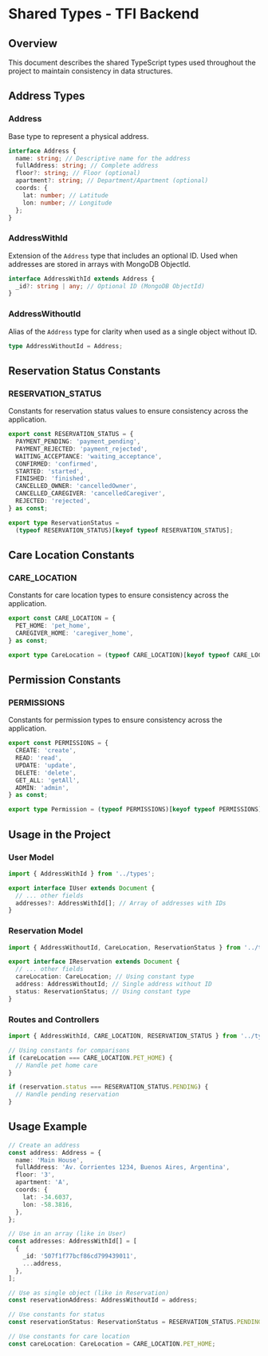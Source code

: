 # Shared Types - TFI Backend

## Overview

This document describes the shared TypeScript types used throughout the project to maintain consistency in data structures.

## Address Types

### Address

Base type to represent a physical address.

```typescript
interface Address {
  name: string; // Descriptive name for the address
  fullAddress: string; // Complete address
  floor?: string; // Floor (optional)
  apartment?: string; // Department/Apartment (optional)
  coords: {
    lat: number; // Latitude
    lon: number; // Longitude
  };
}
```

### AddressWithId

Extension of the `Address` type that includes an optional ID. Used when addresses are stored in arrays with MongoDB ObjectId.

```typescript
interface AddressWithId extends Address {
  _id?: string | any; // Optional ID (MongoDB ObjectId)
}
```

### AddressWithoutId

Alias of the `Address` type for clarity when used as a single object without ID.

```typescript
type AddressWithoutId = Address;
```

## Reservation Status Constants

### RESERVATION_STATUS

Constants for reservation status values to ensure consistency across the application.

```typescript
export const RESERVATION_STATUS = {
  PAYMENT_PENDING: 'payment_pending',
  PAYMENT_REJECTED: 'payment_rejected',
  WAITING_ACCEPTANCE: 'waiting_acceptance',
  CONFIRMED: 'confirmed',
  STARTED: 'started',
  FINISHED: 'finished',
  CANCELLED_OWNER: 'cancelledOwner',
  CANCELLED_CAREGIVER: 'cancelledCaregiver',
  REJECTED: 'rejected',
} as const;

export type ReservationStatus =
  (typeof RESERVATION_STATUS)[keyof typeof RESERVATION_STATUS];
```

## Care Location Constants

### CARE_LOCATION

Constants for care location types to ensure consistency across the application.

```typescript
export const CARE_LOCATION = {
  PET_HOME: 'pet_home',
  CAREGIVER_HOME: 'caregiver_home',
} as const;

export type CareLocation = (typeof CARE_LOCATION)[keyof typeof CARE_LOCATION];
```

## Permission Constants

### PERMISSIONS

Constants for permission types to ensure consistency across the application.

```typescript
export const PERMISSIONS = {
  CREATE: 'create',
  READ: 'read',
  UPDATE: 'update',
  DELETE: 'delete',
  GET_ALL: 'getAll',
  ADMIN: 'admin',
} as const;

export type Permission = (typeof PERMISSIONS)[keyof typeof PERMISSIONS];
```

## Usage in the Project

### User Model

```typescript
import { AddressWithId } from '../types';

export interface IUser extends Document {
  // ... other fields
  addresses?: AddressWithId[]; // Array of addresses with IDs
}
```

### Reservation Model

```typescript
import { AddressWithoutId, CareLocation, ReservationStatus } from '../types';

export interface IReservation extends Document {
  // ... other fields
  careLocation: CareLocation; // Using constant type
  address: AddressWithoutId; // Single address without ID
  status: ReservationStatus; // Using constant type
}
```

### Routes and Controllers

```typescript
import { AddressWithId, CARE_LOCATION, RESERVATION_STATUS } from '../types';

// Using constants for comparisons
if (careLocation === CARE_LOCATION.PET_HOME) {
  // Handle pet home care
}

if (reservation.status === RESERVATION_STATUS.PENDING) {
  // Handle pending reservation
}
```

## Usage Example

```typescript
// Create an address
const address: Address = {
  name: 'Main House',
  fullAddress: 'Av. Corrientes 1234, Buenos Aires, Argentina',
  floor: '3',
  apartment: 'A',
  coords: {
    lat: -34.6037,
    lon: -58.3816,
  },
};

// Use in an array (like in User)
const addresses: AddressWithId[] = [
  {
    _id: '507f1f77bcf86cd799439011',
    ...address,
  },
];

// Use as single object (like in Reservation)
const reservationAddress: AddressWithoutId = address;

// Use constants for status
const reservationStatus: ReservationStatus = RESERVATION_STATUS.PENDING;

// Use constants for care location
const careLocation: CareLocation = CARE_LOCATION.PET_HOME;
```
